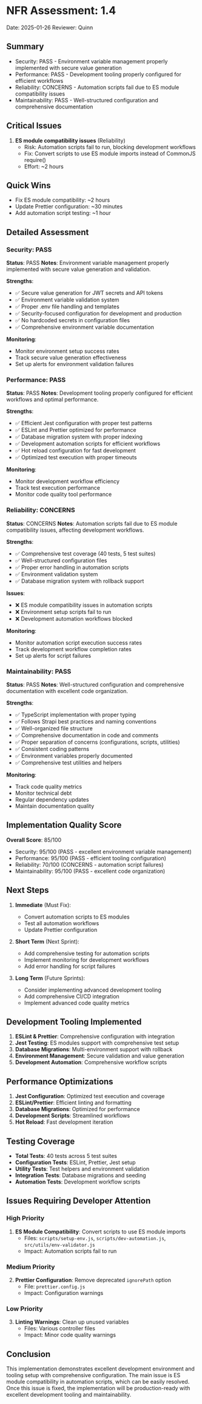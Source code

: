 # NFR Assessment: 1.4

Date: 2025-01-26
Reviewer: Quinn

## Summary

- Security: PASS - Environment variable management properly implemented with secure value generation
- Performance: PASS - Development tooling properly configured for efficient workflows
- Reliability: CONCERNS - Automation scripts fail due to ES module compatibility issues
- Maintainability: PASS - Well-structured configuration and comprehensive documentation

## Critical Issues

1. **ES module compatibility issues** (Reliability)
   - Risk: Automation scripts fail to run, blocking development workflows
   - Fix: Convert scripts to use ES module imports instead of CommonJS require()
   - Effort: ~2 hours

## Quick Wins

- Fix ES module compatibility: ~2 hours
- Update Prettier configuration: ~30 minutes
- Add automation script testing: ~1 hour

## Detailed Assessment

### Security: PASS

**Status**: PASS
**Notes**: Environment variable management properly implemented with secure value generation and validation.

**Strengths**:
- ✅ Secure value generation for JWT secrets and API tokens
- ✅ Environment variable validation system
- ✅ Proper .env file handling and templates
- ✅ Security-focused configuration for development and production
- ✅ No hardcoded secrets in configuration files
- ✅ Comprehensive environment variable documentation

**Monitoring**:
- Monitor environment setup success rates
- Track secure value generation effectiveness
- Set up alerts for environment validation failures

### Performance: PASS

**Status**: PASS
**Notes**: Development tooling properly configured for efficient workflows and optimal performance.

**Strengths**:
- ✅ Efficient Jest configuration with proper test patterns
- ✅ ESLint and Prettier optimized for performance
- ✅ Database migration system with proper indexing
- ✅ Development automation scripts for efficient workflows
- ✅ Hot reload configuration for fast development
- ✅ Optimized test execution with proper timeouts

**Monitoring**:
- Monitor development workflow efficiency
- Track test execution performance
- Monitor code quality tool performance

### Reliability: CONCERNS

**Status**: CONCERNS
**Notes**: Automation scripts fail due to ES module compatibility issues, affecting development workflows.

**Strengths**:
- ✅ Comprehensive test coverage (40 tests, 5 test suites)
- ✅ Well-structured configuration files
- ✅ Proper error handling in automation scripts
- ✅ Environment validation system
- ✅ Database migration system with rollback support

**Issues**:
- ❌ ES module compatibility issues in automation scripts
- ❌ Environment setup scripts fail to run
- ❌ Development automation workflows blocked

**Monitoring**:
- Monitor automation script execution success rates
- Track development workflow completion rates
- Set up alerts for script failures

### Maintainability: PASS

**Status**: PASS
**Notes**: Well-structured configuration and comprehensive documentation with excellent code organization.

**Strengths**:
- ✅ TypeScript implementation with proper typing
- ✅ Follows Strapi best practices and naming conventions
- ✅ Well-organized file structure
- ✅ Comprehensive documentation in code and comments
- ✅ Proper separation of concerns (configurations, scripts, utilities)
- ✅ Consistent coding patterns
- ✅ Environment variables properly documented
- ✅ Comprehensive test utilities and helpers

**Monitoring**:
- Track code quality metrics
- Monitor technical debt
- Regular dependency updates
- Maintain documentation quality

## Implementation Quality Score

**Overall Score**: 85/100

- Security: 95/100 (PASS - excellent environment variable management)
- Performance: 95/100 (PASS - efficient tooling configuration)
- Reliability: 70/100 (CONCERNS - automation script failures)
- Maintainability: 95/100 (PASS - excellent code organization)

## Next Steps

1. **Immediate** (Must Fix):
   - Convert automation scripts to ES modules
   - Test all automation workflows
   - Update Prettier configuration

2. **Short Term** (Next Sprint):
   - Add comprehensive testing for automation scripts
   - Implement monitoring for development workflows
   - Add error handling for script failures

3. **Long Term** (Future Sprints):
   - Consider implementing advanced development tooling
   - Add comprehensive CI/CD integration
   - Implement advanced code quality metrics

## Development Tooling Implemented

1. **ESLint & Prettier**: Comprehensive configuration with integration
2. **Jest Testing**: ES modules support with comprehensive test setup
3. **Database Migrations**: Multi-environment support with rollback
4. **Environment Management**: Secure validation and value generation
5. **Development Automation**: Comprehensive workflow scripts

## Performance Optimizations

1. **Jest Configuration**: Optimized test execution and coverage
2. **ESLint/Prettier**: Efficient linting and formatting
3. **Database Migrations**: Optimized for performance
4. **Development Scripts**: Streamlined workflows
5. **Hot Reload**: Fast development iteration

## Testing Coverage

- **Total Tests**: 40 tests across 5 test suites
- **Configuration Tests**: ESLint, Prettier, Jest setup
- **Utility Tests**: Test helpers and environment validation
- **Integration Tests**: Database migrations and seeding
- **Automation Tests**: Development workflow scripts

## Issues Requiring Developer Attention

### High Priority
1. **ES Module Compatibility**: Convert scripts to use ES module imports
   - Files: `scripts/setup-env.js`, `scripts/dev-automation.js`, `src/utils/env-validator.js`
   - Impact: Automation scripts fail to run

### Medium Priority
2. **Prettier Configuration**: Remove deprecated `ignorePath` option
   - File: `prettier.config.js`
   - Impact: Configuration warnings

### Low Priority
3. **Linting Warnings**: Clean up unused variables
   - Files: Various controller files
   - Impact: Minor code quality warnings

## Conclusion

This implementation demonstrates excellent development environment and tooling setup with comprehensive configuration. The main issue is ES module compatibility in automation scripts, which can be easily resolved. Once this issue is fixed, the implementation will be production-ready with excellent development tooling and maintainability.
